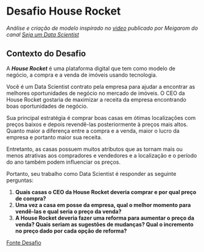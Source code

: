 # Desafio House Rocket
<em> Análise e criação de modelo inspirado no [video](https://www.youtube.com/watch?v=tsVWd6I5nuk&list=PLZlkyCIi8bMot7zPA18szWVAmChYLoAa3&index=6) publicado por Meigarom do canal [Seja um Data Scientist](https://www.youtube.com/channel/UCar5Cr-pVz08GY_6I3RX9bA) </em>

## Contexto do Desafio

A <strong><em>House Rocket</em></strong> é uma plataforma digital que tem como modelo de negócio, a compra e a venda de imóveis usando tecnologia.

Você é um Data Scientist contrato pela empresa para ajudar a encontrar as melhores oportunidades de negócio no mercado de imóveis. O CEO da House Rocket gostaria de maximizar a receita da empresa encontrando boas oportunidades de negócio.

Sua principal estratégia é comprar boas casas em ótimas localizações com preços baixos e depois revendê-las posteriormente à preços mais altos. Quanto maior a diferença entre a compra e a venda, maior o lucro da empresa e portanto maior sua receita.

Entretanto, as casas possuem muitos atributos que as tornam mais ou menos atrativas aos compradores e vendedores e a localização e o período do ano também podem influenciar os preços.

Portanto, seu trabalho como Data Scientist é responder as seguinte perguntas:

1. <strong>Quais casas o CEO da House Rocket deveria comprar e por qual preço de compra?</strong>
2. <strong>Uma vez a casa em posse da empresa, qual o melhor momento para vendê-las e qual seria o preço da venda?</strong>
3. <strong>A House Rocket deveria fazer uma reforma para aumentar o preço da venda? Quais seriam as sugestões de mudanças? Qual o incremento no preço dado por cada opção de reforma?</strong>

[Fonte Desafio](https://sejaumdatascientist.com/os-5-projetos-de-data-science-que-fara-o-recrutador-olhar-para-voce/)